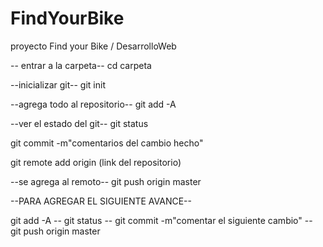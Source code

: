 # FindYourBike
proyecto Find your Bike / DesarrolloWeb


-- entrar a la carpeta--
cd carpeta

--inicializar git--
git init

--agrega todo al repositorio--
git add -A

--ver el estado del git--
git status

git commit -m"comentarios del cambio hecho"

git remote add origin (link del repositorio)
 
--se agrega al remoto--
git push origin master

--PARA AGREGAR EL SIGUIENTE AVANCE--

git add -A --
git status --
git commit -m"comentar el siguiente cambio"  --
git push origin master 

